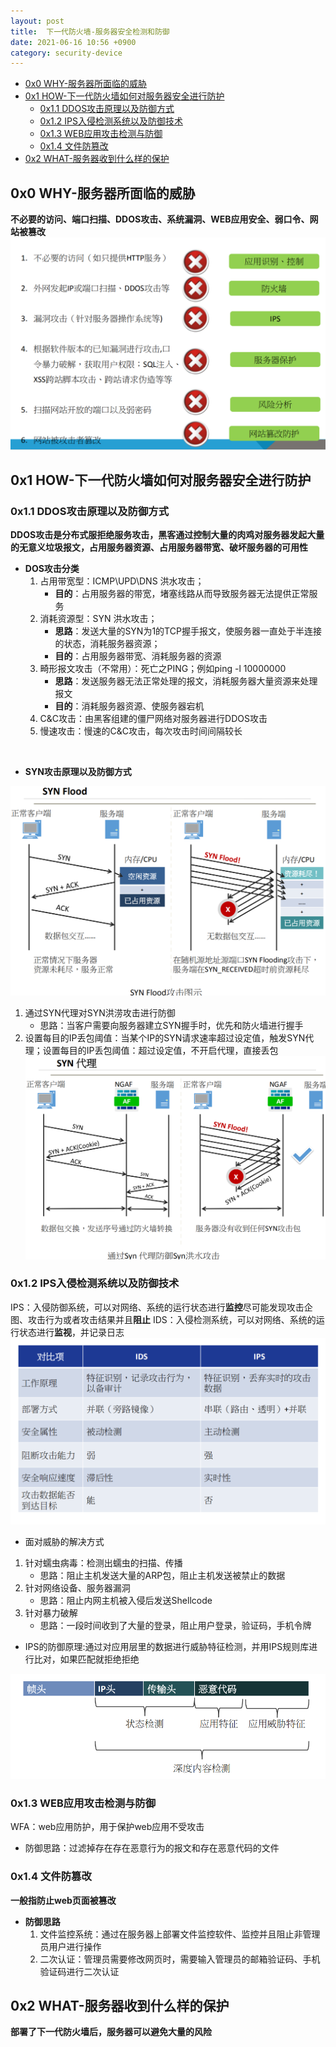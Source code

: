 ```yaml
---
layout: post
title:  下一代防火墙-服务器安全检测和防御
date: 2021-06-16 10:56 +0900
category: security-device
---
```

<!-- TOC -->

- [0x0 WHY-服务器所面临的威胁](#0x0-why-服务器所面临的威胁)
- [0x1 HOW-下一代防火墙如何对服务器安全进行防护](#0x1-how-下一代防火墙如何对服务器安全进行防护)
  - [0x1.1 DDOS攻击原理以及防御方式](#0x11-ddos攻击原理以及防御方式)
  - [0x1.2 IPS入侵检测系统以及防御技术](#0x12-ips入侵检测系统以及防御技术)
  - [0x1.3 WEB应用攻击检测与防御](#0x13-web应用攻击检测与防御)
  - [0x1.4 文件防篡改](#0x14-文件防篡改)
- [0x2 WHAT-服务器收到什么样的保护](#0x2-what-服务器收到什么样的保护)

<!-- /TOC -->
## 0x0 WHY-服务器所面临的威胁

**不必要的访问、端口扫描、DDOS攻击、系统漏洞、WEB应用安全、弱口令、网站被篡改**  
![](/images/20210616-1.png)

## 0x1 HOW-下一代防火墙如何对服务器安全进行防护

### 0x1.1 DDOS攻击原理以及防御方式
**DDOS攻击是分布式服拒绝服务攻击，黑客通过控制大量的肉鸡对服务器发起大量的无意义垃圾报文，占用服务器资源、占用服务器带宽、破坏服务器的可用性**  
- **DOS攻击分类**
  1. 占用带宽型：ICMP\UPD\DNS 洪水攻击；
     - **目的**：占用服务器的带宽，堵塞线路从而导致服务器无法提供正常服务
  3. 消耗资源型：SYN 洪水攻击；
       - **思路**：发送大量的SYN为1的TCP握手报文，使服务器一直处于半连接的状态，消耗服务器资源；
       - **目的**：占用服务器带宽、消耗服务器的资源
  4. 畸形报文攻击（不常用）：死亡之PING；例如ping -l 10000000
     - **思路**：发送服务器无法正常处理的报文，消耗服务器大量资源来处理报文
     - **目的**：消耗服务器资源、使服务器宕机
   5. C&C攻击：由黑客组建的僵尸网络对服务器进行DDOS攻击
   6. 慢速攻击：慢速的C&C攻击，每次攻击时间间隔较长
<br>

- **SYN攻击原理以及防御方式**

![](/images/202106016-2.png)
1. 通过SYN代理对SYN洪涝攻击进行防御
   - 思路：当客户需要向服务器建立SYN握手时，优先和防火墙进行握手
2. 设置每目的IP丢包阈值：当某个IP的SYN请求速率超过设定值，触发SYN代理；设置每目的IP丢包阈值：超过设定值，不开启代理，直接丢包
![](/images/202106016-3.png)

### 0x1.2 IPS入侵检测系统以及防御技术

IPS：入侵防御系统，可以对网络、系统的运行状态进行**监控**尽可能发现攻击企图、攻击行为或者攻击结果并且**阻止** 
IDS：入侵检测系统，可以对网络、系统的运行状态进行**监视**，并记录日志  
![](/images/202106016-4.png)

- 面对威胁的解决方式
1. 针对蠕虫病毒：检测出蠕虫的扫描、传播
   - 思路：阻止主机发送大量的ARP包，阻止主机发送被禁止的数据
2. 针对网络设备、服务器漏洞
   - 思路：阻止内网主机被入侵后发送Shellcode
3. 针对暴力破解
   - 思路：一段时间收到了大量的登录，阻止用户登录，验证码，手机令牌

- IPS的防御原理:通过对应用层里的数据进行威胁特征检测，并用IPS规则库进行比对，如果匹配就拒绝拒绝

![](/images/202106016-5.png)

### 0x1.3 WEB应用攻击检测与防御

WFA：web应用防护，用于保护web应用不受攻击  
- 防御思路：过滤掉存在存在恶意行为的报文和存在恶意代码的文件

### 0x1.4 文件防篡改

**一般指防止web页面被篡改**  

- **防御思路**
  1. 文件监控系统：通过在服务器上部署文件监控软件、监控并且阻止非管理员用户进行操作
  2. 二次认证：管理员需要修改网页时，需要输入管理员的邮箱验证码、手机验证码进行二次认证

## 0x2 WHAT-服务器收到什么样的保护

**部署了下一代防火墙后，服务器可以避免大量的风险**
